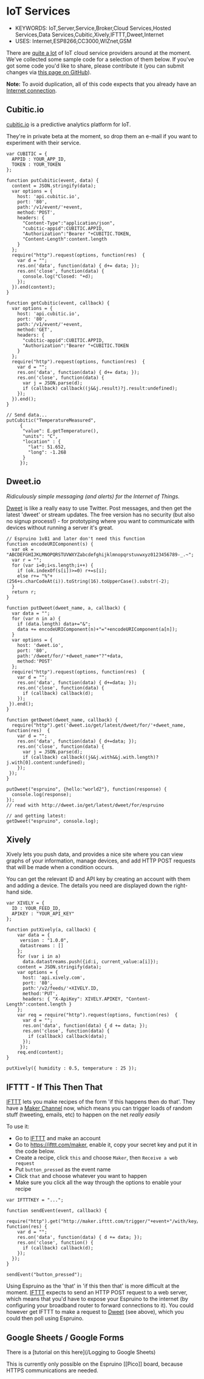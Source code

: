 <!--- Copyright (c) 2015 Gordon Williams, Pur3 Ltd. See the file LICENSE for copying permission. -->
IoT Services
==========

* KEYWORDS: IoT,Server,Service,Broker,Cloud Services,Hosted Services,Data Services,Cubitic,Xively,IFTTT,Dweet,Internet
* USES: Internet,ESP8266,CC3000,WIZnet,GSM

There are [quite a lot](http://postscapes.com/companies/iot-cloud-services) of IoT cloud service providers around at the moment. We've collected some sample code for a selection of them below. If you've got some code you'd like to share, please contribute it (you can submit changes via [this page on GitHub](https://github.com/espruino/EspruinoDocs/blob/master/info/IoT%20Services.md)).

**Note:** To avoid duplication, all of this code expects that you already have an [Internet connection](/Internet).


Cubitic.io
---------

[cubitic.io](http://www.cubitic.io) is a predictive analytics platform for IoT.

They're in private beta at the moment, so drop them an e-mail if you want to experiment with their service.

```
var CUBITIC = {
  APPID : YOUR_APP_ID,
  TOKEN : YOUR_TOKEN
};

function putCubitic(event, data) {
  content = JSON.stringify(data);
  var options = {
    host: 'api.cubitic.io',
    port: '80',
    path:'/v1/event/'+event,
    method:'POST',
    headers: { 
      "Content-Type":"application/json",
      "cubitic-appid":CUBITIC.APPID, 
      "Authorization":"Bearer "+CUBITIC.TOKEN,
      "Content-Length":content.length 
    }
  };
  require("http").request(options, function(res)  {
    var d = "";
    res.on('data', function(data) { d+= data; });
    res.on('close', function(data) {
      console.log("Closed: "+d);
    });
  }).end(content);
}

function getCubitic(event, callback) {
  var options = {
    host: 'api.cubitic.io',
    port: '80',
    path:'/v1/event/'+event,
    method:'GET',
    headers: {
      "cubitic-appid":CUBITIC.APPID,
      "Authorization":"Bearer "+CUBITIC.TOKEN
    }
  };
  require("http").request(options, function(res)  {
    var d = "";
    res.on('data', function(data) { d+= data; });
    res.on('close', function(data) {
      var j = JSON.parse(d);
      if (callback) callback((j&&j.result)?j.result:undefined);
    });
  }).end();
}

// Send data...
putCubitic("TemperatureMeasured",
     {
      "value": E.getTemperature(),
      "units": "C",
      "location" : {
        "lat": 51.652,
        "long": -1.268
      }
     });
```



Dweet.io
-------

*Ridiculously simple messaging (and alerts) for the Internet of Things.*

[Dweet](http://dweet.io/) is like a really easy to use Twitter. Post messages, and then get the latest 'dweet' or stream updates. The free version has no security (but also no signup process!) - for prototyping where you want to communicate with devices without running a server it's great.


```
// Espruino 1v81 and later don't need this function
function encodeURIComponent(s) { 
  var ok = "ABCDEFGHIJKLMNOPQRSTUVWXYZabcdefghijklmnopqrstuvwxyz0123456789-_.~";
  var r = "";
  for (var i=0;i<s.length;i++) { 
    if (ok.indexOf(s[i])>=0) r+=s[i];
    else r+= "%"+(256+s.charCodeAt(i)).toString(16).toUpperCase().substr(-2);
  }
  return r;
}

function putDweet(dweet_name, a, callback) {
  var data = "";
  for (var n in a) {
    if (data.length) data+="&";
    data += encodeURIComponent(n)+"="+encodeURIComponent(a[n]); 
  }
  var options = {
    host: 'dweet.io',
    port: '80',
    path:'/dweet/for/'+dweet_name+"?"+data,
    method:'POST'
  };
  require("http").request(options, function(res)  {
    var d = "";
    res.on('data', function(data) { d+=data; });
    res.on('close', function(data) {
      if (callback) callback(d);
    });
 }).end();
}

function getDweet(dweet_name, callback) {
  require("http").get('dweet.io/get/latest/dweet/for/'+dweet_name, function(res)  {
    var d = "";
    res.on('data', function(data) { d+=data; });
    res.on('close', function(data) {
      var j = JSON.parse(d);
      if (callback) callback((j&&j.with&&j.with.length)?j.with[0].content:undefined);
    });
 });
}

putDweet("espruino", {hello:"world2"}, function(response) {
  console.log(response);
});
// read with http://dweet.io/get/latest/dweet/for/espruino

// and getting latest:
getDweet("espruino", console.log);
```



Xively
------

Xively lets you push data, and provides a nice site where you can view graphs of your information, manage devices, and add HTTP POST requests that will be made when a condition occurs.

You can get the relevant ID and API key by creating an account with them and adding a device. The details you need are displayed down the right-hand side.

```
var XIVELY = {
  ID : YOUR_FEED_ID,
  APIKEY : "YOUR_API_KEY"
};

function putXively(a, callback) {
    var data = {
     version : "1.0.0",
     datastreams : []
    };
    for (var i in a)
      data.datastreams.push({id:i, current_value:a[i]});
    content = JSON.stringify(data); 
    var options = {
      host: 'api.xively.com',
      port: '80',
      path:'/v2/feeds/'+XIVELY.ID,
      method:'PUT',
      headers: { "X-ApiKey": XIVELY.APIKEY, "Content-Length":content.length }
    };
    var req = require("http").request(options, function(res)  {
      var d = "";
      res.on('data', function(data) { d += data; });
      res.on('close', function(data) {
        if (callback) callback(data);
      });
     });
    req.end(content);
}

putXively({ humidity : 0.5, temperature : 25 });
```

IFTTT - If This Then That
----------------------

[IFTTT](https://ifttt.com) lets you make recipes of the form 'if this happens then do that'. They have a [Maker Channel](http://blog.ifttt.com/post/121786069098/introducing-the-maker-channel) now, which means you can trigger loads of random stuff (tweeting, emails, etc) to happen on the net *really easily*

To use it:

* Go to  [IFTTT](http://ifttt.com) and make an account
* Go to https://ifttt.com/maker, enable it, copy your secret key and put it in the code below.
* Create a recipe, click `this` and choose `Maker`, then `Receive a web request`
* Put `button_pressed` as the event name
* Click `that` and choose whatever you want to happen
* Make sure you click all the way through the options to enable your recipe

```
var IFTTTKEY = "...";

function sendEvent(event, callback) {
  require("http").get("http://maker.ifttt.com/trigger/"+event+"/with/key/"+IFTTTKEY, function(res) {
    var d = "";
    res.on('data', function(data) { d += data; });
    res.on('close', function() {
      if (callback) callback(d);
    });
  });
}

sendEvent("button_pressed");
```

Using Espruino as the 'that' in 'if this then that' is more difficult at the moment. [IFTTT](https://ifttt.com) expects to send an HTTP POST request to a web server, which means that you'd have to expose your Espruino to the internet (by configuring your broadband router to forward connections to it). You could however get IFTTT to make a request to [Dweet](http://dweet.io/) (see above), which you could then poll using Espruino.


Google Sheets / Google Forms
------------------------------

There is a [tutorial on this here](/Logging to Google Sheets)

This is currently only possible on the Espruino [[Pico]] board, because HTTPS communications are needed.
